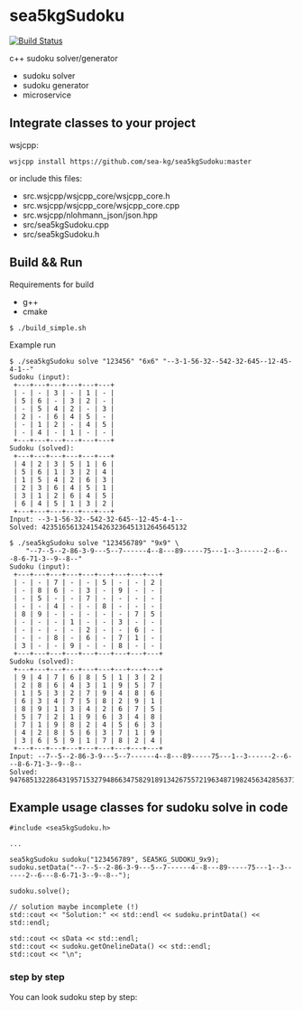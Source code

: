 # sea5kgSudoku

[![Build Status](https://api.travis-ci.org/sea-kg/sea5kgSudoku.svg?branch=master)](https://travis-ci.org/sea-kg/sea5kgSudoku)

c++ sudoku solver/generator
* sudoku solver
* sudoku generator
* microservice

## Integrate classes to your project

wsjcpp:
```
wsjcpp install https://github.com/sea-kg/sea5kgSudoku:master
```

or include this files:
* src.wsjcpp/wsjcpp_core/wsjcpp_core.h
* src.wsjcpp/wsjcpp_core/wsjcpp_core.cpp
* src.wsjcpp/nlohmann_json/json.hpp
* src/sea5kgSudoku.cpp
* src/sea5kgSudoku.h

## Build && Run

Requirements for build

* g++
* cmake

``` 
$ ./build_simple.sh
```

Example run

```
$ ./sea5kgSudoku solve "123456" "6x6" "--3-1-56-32--542-32-645--12-45-4-1--"
Sudoku (input):
 +---+---+---+---+---+---+
 | - | - | 3 | - | 1 | - | 
 | 5 | 6 | - | 3 | 2 | - | 
 | - | 5 | 4 | 2 | - | 3 | 
 | 2 | - | 6 | 4 | 5 | - | 
 | - | 1 | 2 | - | 4 | 5 | 
 | - | 4 | - | 1 | - | - | 
 +---+---+---+---+---+---+
Sudoku (solved):
 +---+---+---+---+---+---+
 | 4 | 2 | 3 | 5 | 1 | 6 | 
 | 5 | 6 | 1 | 3 | 2 | 4 | 
 | 1 | 5 | 4 | 2 | 6 | 3 | 
 | 2 | 3 | 6 | 4 | 5 | 1 | 
 | 3 | 1 | 2 | 6 | 4 | 5 | 
 | 6 | 4 | 5 | 1 | 3 | 2 | 
 +---+---+---+---+---+---+
Input: --3-1-56-32--542-32-645--12-45-4-1--
Solved: 423516561324154263236451312645645132

$ ./sea5kgSudoku solve "123456789" "9x9" \
    "--7--5--2-86-3-9---5--7------4--8---89-----75---1--3------2--6---8-6-71-3--9--8--"
Sudoku (input):
 +---+---+---+---+---+---+---+---+---+
 | - | - | 7 | - | - | 5 | - | - | 2 | 
 | - | 8 | 6 | - | 3 | - | 9 | - | - | 
 | - | 5 | - | - | 7 | - | - | - | - | 
 | - | - | 4 | - | - | 8 | - | - | - | 
 | 8 | 9 | - | - | - | - | - | 7 | 5 | 
 | - | - | - | 1 | - | - | 3 | - | - | 
 | - | - | - | - | 2 | - | - | 6 | - | 
 | - | - | 8 | - | 6 | - | 7 | 1 | - | 
 | 3 | - | - | 9 | - | - | 8 | - | - | 
 +---+---+---+---+---+---+---+---+---+
Sudoku (solved):
 +---+---+---+---+---+---+---+---+---+
 | 9 | 4 | 7 | 6 | 8 | 5 | 1 | 3 | 2 | 
 | 2 | 8 | 6 | 4 | 3 | 1 | 9 | 5 | 7 | 
 | 1 | 5 | 3 | 2 | 7 | 9 | 4 | 8 | 6 | 
 | 6 | 3 | 4 | 7 | 5 | 8 | 2 | 9 | 1 | 
 | 8 | 9 | 1 | 3 | 4 | 2 | 6 | 7 | 5 | 
 | 5 | 7 | 2 | 1 | 9 | 6 | 3 | 4 | 8 | 
 | 7 | 1 | 9 | 8 | 2 | 4 | 5 | 6 | 3 | 
 | 4 | 2 | 8 | 5 | 6 | 3 | 7 | 1 | 9 | 
 | 3 | 6 | 5 | 9 | 1 | 7 | 8 | 2 | 4 | 
 +---+---+---+---+---+---+---+---+---+
Input: --7--5--2-86-3-9---5--7------4--8---89-----75---1--3------2--6---8-6-71-3--9--8--
Solved: 947685132286431957153279486634758291891342675572196348719824563428563719365917824
```

## Example usage classes for sudoku solve in code

```
#include <sea5kgSudoku.h>

...

sea5kgSudoku sudoku("123456789", SEA5KG_SUDOKU_9x9);
sudoku.setData("--7--5--2-86-3-9---5--7------4--8---89-----75---1--3------2--6---8-6-71-3--9--8--");

sudoku.solve();

// solution maybe incomplete (!)
std::cout << "Solution:" << std::endl << sudoku.printData() << std::endl;

std::cout << sData << std::endl;
std::cout << sudoku.getOnelineData() << std::endl;
std::cout << "\n";

```

### step by step

You can look sudoku step by step:
```

```
